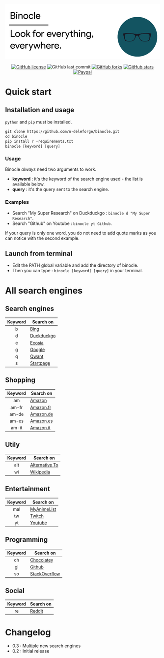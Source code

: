 ![Header](/docs/header.png)

<div align="center">

[![GitHub license](https://img.shields.io/github/license/n-deleforge/binocle?style=for-the-badge)](https://github.com/n-deleforge/binocle/blob/main/LICENCE)
![GitHub last commit](https://img.shields.io/github/last-commit/n-deleforge/binocle?style=for-the-badge)
[![GitHub forks](https://img.shields.io/github/forks/n-deleforge/binocle?style=for-the-badge)](https://github.com/n-deleforge/binocle/network)
[![GitHub stars](https://img.shields.io/github/stars/n-deleforge/binocle?style=for-the-badge)](https://github.com/n-deleforge/binocle/stargazers)
[![Paypal](https://img.shields.io/badge/DONATE-PAYPAL.ME-lightgrey?style=for-the-badge)](https://www.paypal.com/paypalme/nicolasdeleforge)

</div>

# Quick start
## Installation and usage

`python` and `pip` must be installed.

```
git clone https://github.com/n-deleforge/binocle.git
cd binocle
pip install r -requirements.txt
binocle [keyword] [query]
```

### Usage

Binocle *always* need two arguments to work.
- **keyword** : it's the keyword of the search engine used - the list is available below.
- **query** : it's the query sent to the search engine.

### Examples

- Search "My Super Research" on Duckduckgo : `binocle d "My Super Research"`.
- Search "Github" on Youtube : `binocle yt Github`.

If your query is only one word, you do not need to add quote marks as you can notice with the second example.

## Launch from terminal

- Edit the PATH global variable and add the directory of binocle.
- Then you can type : `binocle [keyword] [query]` in your terminal.

# All search engines
## Search engines

| Keyword | Search on
| :----------: | -------------------
| b             | [Bing](https://www.bing.com)
| d             | [Duckduckgo](https://duckduckgo.com)
| e             | [Ecosia](https://www.ecosia.org)
| g             | [Google](https://google.com)
| q             | [Qwant](https://qwant.com)
| s             | [Startpage](https://startpage.com)

## Shopping

| Keyword | Search on
| :----------: | -------------------
| am          | [Amazon](https://www.amazon.com)
| am-fr       | [Amazon.fr](https://www.amazon.fr)
| am-de     | [Amazon.de](https://www.amazon.de)
| am-es     | [Amazon.es](https://www.amazon.es)
| am-it       | [Amazon.it](https://www.amazon.it)

## Utily

| Keyword | Search on
| :----------: | -------------------
| alt           | [Alternative To](https://alternativeto.net)
| wi           | [Wikipedia](https://wikipedia.org/wiki/)

## Entertainment

| Keyword | Search on
| :----------: | -------------------
| mal         | [MyAnimeList](https://myanimelist.net)
| tw           | [Twitch](https://twitch.com)
| yt            | [Youtube](https://youtube.com)

## Programming

| Keyword | Search on
| :----------: | -------------------
| ch           | [Chocolatey](https://chocolatey.org)
| gi            | [Github](https://github.com)
| so           | [StackOverflow](https://stackoverflow.com) 

## Social

| Keyword | Search on
| :----------: | -------------------
| re            | [Reddit](https://www.reddit.com)

# Changelog

- 0.3 : Multiple new search engines
- 0.2 : Initial release
